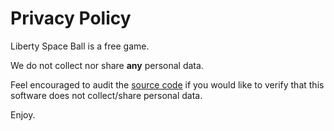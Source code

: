 # Privacy Policy

Liberty Space Ball is a free game.

We do not collect nor share **any** personal data.

Feel encouraged to audit the [source code](https://github.com/bluesentinelsec/LibertySpaceBall/tree/main/godotFiles) if you would like to verify that this software does not collect/share personal data.

Enjoy.

